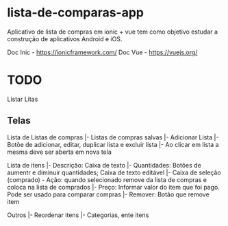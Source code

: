 # lista-de-comparas-app
Aplicativo de lista de compras em ionic + vue tem como objetivo estudar a construção de aplicativos Android e iOS. 


Doc Inic - https://ionicframework.com/
Doc Vue - https://vuejs.org/

# TODO
Listar Litas

## Telas

Lista de Listas de compras
  |- Listas de compras salvas
  |- Adicionar Lista
  |- Botõe de adicionar, editar, duplicar lista e excluir lista
  |- Ao clicar em lista a mesma deve ser aberta em nova tela


Lista de itens
  |- Descrição: Caixa de texto
  |- Quantidades: Botões de aumentr e diminuir quantidades; Caixa de texto editável
  |- Caixa de seleção (comprado) - Ação: quando selecionado remove da lista de compras e coloca na lista de comprados
  |- Preço: Informar valor do item que foi pago. Pode ser usado para comparar compras
  |- Remover: Botão que remove item

Outros
  |- Reordenar itens
  |- Categorias, ente itens


